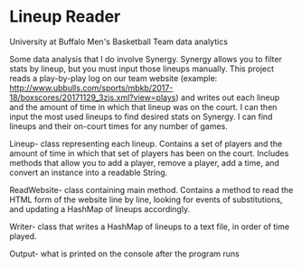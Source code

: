 # Lineup Reader
University at Buffalo Men's Basketball Team data analytics


Some data analysis that I do involve Synergy. Synergy allows you to filter stats by lineup, but you must input those lineups manually. This project reads a play-by-play log on our team website (example: http://www.ubbulls.com/sports/mbkb/2017-18/boxscores/20171129_3zjs.xml?view=plays) and writes out each lineup and the amount of time in which that lineup was on the court. I can then input the most used lineups to find desired stats on Synergy. I can find lineups and their on-court times for any number of games.

Lineup- class representing each lineup. Contains a set of players and the amount of time in which that set of players has been on the court. Includes methods that allow you to add a player, remove a player, add a time, and convert an instance into a readable String.

ReadWebsite- class containing main method. Contains a method to read the HTML form of the website line by line, looking for events of substitutions, and updating a HashMap of lineups accordingly.

Writer- class that writes a HashMap of lineups to a text file, in order of time played. 

Output- what is printed on the console after the program runs
